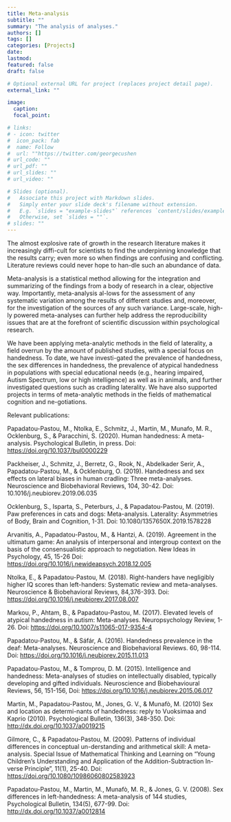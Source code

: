 ```yaml
---
title: Meta-analysis
subtitle: ""
summary: "The analysis of analyses."
authors: []
tags: []
categories: [Projects]
date: 
lastmod: 
featured: false
draft: false

# Optional external URL for project (replaces project detail page).
external_link: ""

image:
  caption: 
  focal_point: 

# links:
# - icon: twitter
#  icon_pack: fab
#  name: Follow
#  url: ""https://twitter.com/georgecushen
# url_code: ""
# url_pdf: ""
# url_slides: ""
# url_video: ""

# Slides (optional).
#   Associate this project with Markdown slides.
#   Simply enter your slide deck's filename without extension.
#   E.g. `slides = "example-slides"` references `content/slides/example-slides.md`.
#   Otherwise, set `slides = ""`.
# slides: ""
---
```


The almost explosive rate of growth in the research literature makes it increasingly diffi-cult for scientists to find the underpinning knowledge that the results carry; even more so when findings are confusing and conflicting. Literature reviews could never hope to han-dle such an abundance of data. 

Meta-analysis is a statistical method allowing for the integration and summarizing of the findings from a body of research in a clear, objective way. Importantly, meta-analysis al-lows for the assessment of any systematic variation among the results of different studies and, moreover, for the investigation of the sources of any such variance. Large-scale, high-ly powered meta-analyses can further help address the reproducibility issues that are at the forefront of scientific discussion within psychological research.

We have been applying meta-analytic methods in the field of laterality, a field overrun by the amount of published studies, with a special focus on handedness.  To date, we have investi-gated the prevalence of handedness, the sex differences in handedness, the prevalence of atypical handedness in populations with special educational needs (e.g., hearing impaired, Autism Spectrum, low or high intelligence) as well as in animals,  and further investigated  questions such as cradling laterality. We have also supported projects in terms of meta-analytic methods in the fields of mathematical cognition and ne-gotiations. 

Relevant publications:

Papadatou-Pastou, M., Ntolka, E., Schmitz, J., Martin, M., Munafo, M. R., Ocklenburg, S., & Paracchini, S. (2020). Human handedness: A meta-analysis. Psychological Bulletin, in press. Doi:  https://doi.org/10.1037/bul0000229


Packheiser, J., Schmitz, J., Berretz, G., Rook, N., Abdelkader Serir, A., Papadatou-Pastou, M., & Ocklenburg, O. (2019). Handedness and sex effects on lateral biases in human cradling: Three meta-analyses. Neuroscience and Biobehavioral Reviews, 104, 30-42. Doi: 10.1016/j.neubiorev.2019.06.035


Ocklenburg, S., Isparta, S., Peterburs, J., & Papadatou-Pastou, M. (2019). Paw preferences in cats and dogs: Meta-analysis. Laterality: Asymmetries of Body, Brain and Cognition, 1-31. Doi: 10.1080/1357650X.2019.1578228

Arvanitis, A., Papadatou-Pastou, M., & Hantzi, A. (2019). Agreement in the ultimatum game: An analysis of interpersonal and intergroup context on the basis of the consensualistic approach to negotiation. New Ideas in Psychology, 45, 15-26 Doi: https://doi.org/10.1016/j.newideapsych.2018.12.005


Ntolka, E., & Papadatou-Pastou, M. (2018). Right-handers have negligibly higher IQ scores than left-handers: Systematic review and meta-analyses. Neuroscience & Biobehavioral Reviews, 84,376-393. Doi: https://doi.org/10.1016/j.neubiorev.2017.08.007

Markou, P., Ahtam, B., & Papadatou-Pastou, M. (2017). Elevated levels of atypical handedness in autism: Meta-analyses. Neuropsychology Review, 1-26. Doi: https://doi.org/10.1007/s11065-017-9354-4

Papadatou-Pastou, M., & Sáfár, A. (2016). Handedness prevalence in the deaf: Meta-analyses. Neuroscience and Biobehavioral Reviews. 60, 98-114. Doi: https://doi.org/10.1016/j.neubiorev.2015.11.013


Papadatou-Pastou, M., & Tomprou, D. M. (2015). Intelligence and handedness: Meta-analyses of studies on intellectually disabled, typically developing and gifted individuals. Neuroscience and Biobehavioural Reviews, 56, 151-156, Doi: https://doi.org/10.1016/j.neubiorev.2015.06.017

Martin, M., Papadatou-Pastou, M., Jones, G. V., & Munafò, M. (2010) Sex and location as determi-nants of handedness: reply to Vuoksimaa and Kaprio (2010). Psychological Bulletin, 136(3), 348-350. Doi: http://dx.doi.org/10.1037/a0019215

Gilmore, C., & Papadatou-Pastou, M. (2009). Patterns of individual differences in conceptual un-derstanding and arithmetical skill: A meta-analysis. Special Issue of Mathematical Thinking and Learning on “Young Children’s Understanding and Application of the Addition-Subtraction In-verse Principle”, 11(1), 25-40. Doi: https://doi.org/10.1080/10986060802583923

Papadatou-Pastou, M., Martin, M., Munafò, M. R., & Jones, G. V. (2008). Sex differences in left-handedness: A meta-analysis of 144 studies, Psychological Bulletin, 134(5), 677-99. Doi: http://dx.doi.org/10.1037/a0012814

